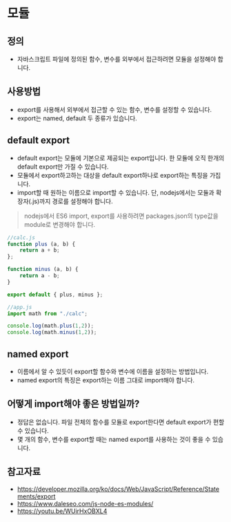 # 모듈
## 정의
* 자바스크립트 파일에 정의된 함수, 변수를 외부에서 접근하려면 모듈을 설정해야 합니다.

## 사용방법
* export를 사용해서 외부에서 접근할 수 있는 함수, 변수를 설정할 수 있습니다.
* export는 named, default 두 종류가 있습니다.

## default export
* default export는 모듈에 기본으로 제공되는 export입니다. 한 모듈에 오직 한개의 default export만 가질 수 있습니다.
* 모듈에서 export하고하는 대상을 default export하나로 export하는 특징을 가집니다.
* import할 때 원하는 이름으로 import할 수 있습니다. 단, nodejs에서는 모듈과 확장자(.js)까지 경로를 설정해야 합니다.
> nodejs에서 ES6 import, export를 사용하려면 packages.json의 type값을 module로 변경해야 합니다.

```javascript
//calc.js
function plus (a, b) {
    return a + b;
};

function minus (a, b) {
    return a - b;
}

export default { plus, minus };
```

```javascript
//app.js
import math from "./calc";

console.log(math.plus(1,2));
console.log(math.minus(1,2));
```

## named export
* 이름에서 알 수 있듯이 export할 함수와 변수에 이름을 설정하는 방법입니다.
* named export의 특징은 export하는 이름 그대로 import해야 합니다.

## 어떻게 import해야 좋은 방법일까?
* 정답은 없습니다. 파일 전체의 함수를 모듈로 export한다면 default export가 편할 수 있습니다.
* 몇 개의 함수, 변수를 export할 때는 named export를 사용하는 것이 좋을 수 있습니다.

## 참고자료
* https://developer.mozilla.org/ko/docs/Web/JavaScript/Reference/Statements/export
* https://www.daleseo.com/js-node-es-modules/
* https://youtu.be/WUirHxOBXL4